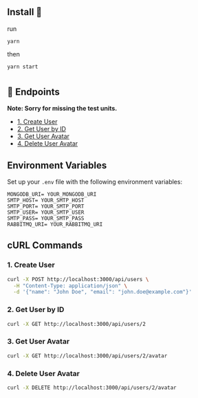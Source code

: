 #

## Install 🚀

run

```
yarn
```

then

```
yarn start
```

#

## 🌟 Endpoints

**Note: Sorry for missing the test units.**

- [1. Create User](#create)
- [2. Get User by ID](#get)
- [3. Get User Avatar](#avatar)
- [4. Delete User Avatar](#delete-avatar)

## Environment Variables

Set up your `.env` file with the following environment variables:

```env
MONGODB_URI= YOUR_MONGODB_URI
SMTP_HOST= YOUR_SMTP_HOST
SMTP_PORT= YOUR_SMTP_PORT
SMTP_USER= YOUR_SMTP_USER
SMTP_PASS= YOUR_SMTP_PASS
RABBITMQ_URI= YOUR_RABBITMQ_URI
```

## cURL Commands

### <a name="create">1. Create User</a>

```bash
curl -X POST http://localhost:3000/api/users \
  -H "Content-Type: application/json" \
  -d '{"name": "John Doe", "email": "john.doe@example.com"}'
```

### <a name="get">2. Get User by ID</a>

```bash
curl -X GET http://localhost:3000/api/users/2
```

### <a name="avatar">3. Get User Avatar</a>

```bash
curl -X GET http://localhost:3000/api/users/2/avatar
```

### <a name="delete-avatar">4. Delete User Avatar</a>

```bash
curl -X DELETE http://localhost:3000/api/users/2/avatar
```
